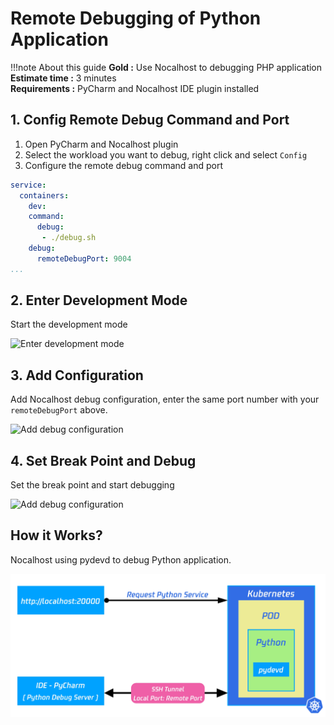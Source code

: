 # Remote Debugging of Python Application

!!!note About this guide
    **Gold :**  Use Nocalhost to debugging PHP application <br />
    **Estimate time :** 3 minutes<br />
    **Requirements :** PyCharm and Nocalhost IDE plugin installed
  
## 1. Config Remote Debug Command and Port

1. Open PyCharm and Nocalhost plugin
2. Select the workload you want to debug, right click and select `Config`
3. Configure the remote debug command and port

```yaml hl_lines="5-8"
service:
  containers:
    dev:
    command:
      debug:
       - ./debug.sh
    debug:
      remoteDebugPort: 9004
...
```
## 2. Enter Development Mode

Start the development mode

![Enter development mode](../../assets/images/debug/python-devmode.gif)

## 3. Add Configuration

Add Nocalhost debug configuration, enter the same port number with your `remoteDebugPort` above.

![Add debug configuration](../../assets/images/debug/python-add-config.gif)

## 4. Set Break Point and Debug

Set the break point and start debugging 

![Add debug configuration](../../assets/images/debug/python-break-debug.gif)

## How it Works?

Nocalhost using pydevd to debug Python application.

![Add debug configuration](../../assets/images/debug/python-debug.jpg)

